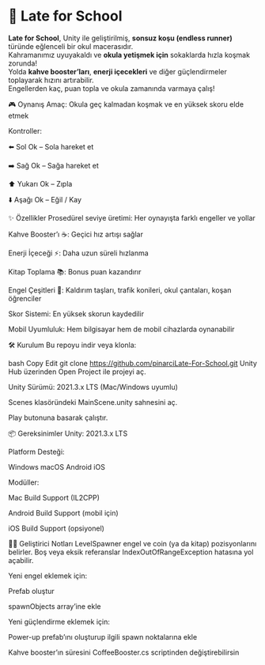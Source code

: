 
# 🎒 Late for School

**Late for School**, Unity ile geliştirilmiş, **sonsuz koşu (endless runner)** türünde eğlenceli bir okul macerasıdır.  
Kahramanımız uyuyakaldı ve **okula yetişmek için** sokaklarda hızla koşmak zorunda!  
Yolda **kahve booster’ları**, **enerji içecekleri** ve diğer güçlendirmeler toplayarak hızını artırabilir.  
Engellerden kaç, puan topla ve okula zamanında varmaya çalış!

🎮 Oynanış
Amaç: Okula geç kalmadan koşmak ve en yüksek skoru elde etmek

Kontroller:

⬅️ Sol Ok – Sola hareket et

➡️ Sağ Ok – Sağa hareket et

⬆️ Yukarı Ok – Zıpla

⬇️ Aşağı Ok – Eğil / Kay

✨ Özellikler
Prosedürel seviye üretimi: Her oynayışta farklı engeller ve yollar

Kahve Booster’ı ☕: Geçici hız artışı sağlar

Enerji İçeceği ⚡: Daha uzun süreli hızlanma

Kitap Toplama 📚: Bonus puan kazandırır

Engel Çeşitleri 🚧: Kaldırım taşları, trafik konileri, okul çantaları, koşan öğrenciler

Skor Sistemi: En yüksek skorun kaydedilir

Mobil Uyumluluk: Hem bilgisayar hem de mobil cihazlarda oynanabilir

🛠️ Kurulum
Bu repoyu indir veya klonla:

bash
Copy
Edit
git clone https://github.com/pinarciLate-For-School.git
Unity Hub üzerinden Open Project ile projeyi aç.

Unity Sürümü: 2021.3.x LTS (Mac/Windows uyumlu)

Scenes klasöründeki MainScene.unity sahnesini aç.

Play butonuna basarak çalıştır.

📦 Gereksinimler
Unity: 2021.3.x LTS

Platform Desteği:

Windows
macOS
Android
iOS

Modüller:

Mac Build Support (IL2CPP)

Android Build Support (mobil için)

iOS Build Support (opsiyonel)

🧑‍💻 Geliştirici Notları
LevelSpawner engel ve coin (ya da kitap) pozisyonlarını belirler.
Boş veya eksik referanslar IndexOutOfRangeException hatasına yol açabilir.

Yeni engel eklemek için:

Prefab oluştur

spawnObjects array’ine ekle

Yeni güçlendirme eklemek için:

Power-up prefab’ını oluşturup ilgili spawn noktalarına ekle

Kahve booster’ın süresini CoffeeBooster.cs scriptinden değiştirebilirsin


